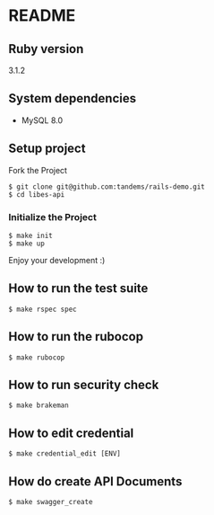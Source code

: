 # README

## Ruby version

3.1.2

## System dependencies

* MySQL 8.0

## Setup project

Fork the Project

```
$ git clone git@github.com:tandems/rails-demo.git
$ cd libes-api
```

### Initialize the Project

```
$ make init
$ make up
```

Enjoy your development :)

## How to run the test suite

```
$ make rspec spec
```

## How to run the rubocop

```
$ make rubocop
```

## How to run security check

```
$ make brakeman
```

## How to edit credential

```
$ make credential_edit [ENV]
```

## How do create API Documents

```
$ make swagger_create
```
